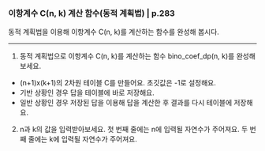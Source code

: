 ### 이항계수 C(n, k) 계산 함수(동적 계획법) | p.283
동적 계획법을 이용해 이항계수 C(n, k)를 계산하는 함수를 완성해 봅시다.

---

1. 동적 계획법으로 이항계수 C(n, k)를 계산하는 함수 bino_coef_dp(n, k)를 완성해 보세요.

* (n+1)x(k+1)의 2차원 테이블 C를 만들어요. 초깃값은 -1로 설정해요.
* 기반 상황인 경우 답을 테이블에 바로 저장해요.
* 일반 상황인 경우 저장된 답을 이용해 답을 계산한 후 결과를 다시 테이블에 저장해요.

2. n과 k의 값을 입력받아보세요. 첫 번째 줄에는 n에 입력될 자연수가 주어져요. 두 번째 줄에는 k에 입력될 자연수가 주어져요.